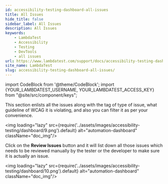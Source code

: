 ```yaml
---
id: accessibility-testing-dashboard-all-issues
title: All Issues
hide_title: false
sidebar_label: All Issues
description: All Issues
keywords:
    - LambdaTest
    - Accessibility
    - Testing
    - DevTools
    - all issues
url: https://www.lambdatest.com/support/docs/accessibility-testing-dashboard-issue-summary/
site_name: LambdaTest
slug: accessibility-testing-dashboard-all-issues/
---
```


import CodeBlock from '@theme/CodeBlock';
import {YOUR_LAMBDATEST_USERNAME, YOUR_LAMBDATEST_ACCESS_KEY} from "@site/src/component/keys";

<script type="application/ld+json"
      dangerouslySetInnerHTML={{ __html: JSON.stringify({
       "@context": "https://schema.org",
        "@type": "BreadcrumbList",
        "itemListElement": [{
          "@type": "ListItem",
          "position": 1,
          "name": "Home",
          "item": "https://www.lambdatest.com"
        },{
          "@type": "ListItem",
          "position": 2,
          "name": "Support",
          "item": "https://www.lambdatest.com/support/docs/"
        },{
          "@type": "ListItem",
          "position": 3,
          "name": "Navigating Dashboard",
          "item": "https://www.lambdatest.com/support/docs/accessibility-testing-dashboard-all-issues/"
        }]
      })
    }}
></script>
This section enlists all the issues along with the tag of type of issue, what guideline of WCAG it is violating, and also you can filter it as per your convenience.

<img loading="lazy" src={require('../assets/images/accessibility-testing/dashboard/9.png').default} alt="automation-dashboard" className="doc_img"/>

Click on the **Review Issues** button and it will list down all those issues which needs to be reviewed manually by the tester or the developer to make sure it is actually an issue.

<img loading="lazy" src={require('../assets/images/accessibility-testing/dashboard/10.png').default} alt="automation-dashboard" className="doc_img"/>